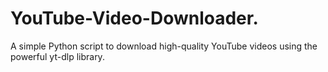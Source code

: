 # YouTube-Video-Downloader.
A simple Python script to download high-quality YouTube videos using the powerful yt-dlp library.
